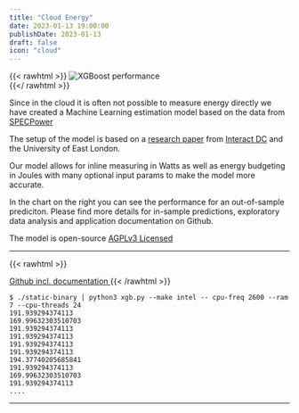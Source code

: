 ```yaml
---
title: "Cloud Energy"
date: 2023-01-13 19:00:00
publishDate: 2023-01-13
draft: false
icon: "cloud"
---
```



{{< rawhtml >}}
<img class="ui big floated right rounded bordered image" src="https://github.com/green-coding-berlin/spec-power-model/raw/main/img/hp_synergy_480_Gen10_Plus.png" alt="XGBoost performance" loading="lazy" style="margin:auto;">
<br>
{{</ rawhtml >}}




Since in the cloud it is often not possible to measure energy directly we have created a Machine Learning estimation model
based on the data from [SPECPower](https://www.spec.org/power_ssj2008/)

The setup of the model is based on a [research paper](https://interactdc.com/static/images/documents/Elsevier_Journal.pdf) from [Interact DC](https://interactdc.com/) and the University of East London.

Our model allows for inline measuring in Watts as well as energy budgeting in Joules with many optional input
params to make the model more accurate.

In the chart on the right you can see the performance for an out-of-sample prediciton. Please find more details
for in-sample predictions, exploratory data analysis and application documentation on Github.

The model is open-source [AGPLv3 Licensed](https://github.com/green-coding-berlin/green-metrics-tool/blob/main/LICENSE)

---

{{< rawhtml >}} 
    <a class="ui labeled button" href="https://github.com/green-coding-berlin/spec-power-model">
    <div class="ui button">
        <i class="code branch icon"></i>
    </div>
    <span class="ui basic label">
        Github incl. documentation
    </span>
</a>
{{< /rawhtml >}}

```
$ ./static-binary | python3 xgb.py --make intel -- cpu-freq 2600 --ram 7 --cpu-threads 24 
191.939294374113
169.99632303510703
191.939294374113
191.939294374113
191.939294374113
191.939294374113
194.37740205685841
191.939294374113
169.99632303510703
191.939294374113
....
```

---



